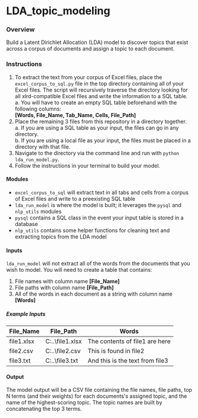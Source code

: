 # LDA_topic_modeling

### Overview
Build a Latent Dirichlet Allocation (LDA) model to discover topics that exist across a corpus of documents and assign a topic to each document.

### Instructions
1. To extract the text from your corpus of Excel files, place the `excel_corpus_to_sql.py` file in the top directory containing all of your Excel files. The script will recursively traverse the directory looking for all xlrd-compatible Excel files and write the information to a SQL table.<br>
    a. You will have to create an empty SQL table beforehand with the following columns:<br>
    **[Words, File_Name, Tab_Name, Cells, File_Path]**
2. Place the remaining 3 files from this repository in a directory together.<br>
    a. If you are using a SQL table as your input, the files can go in any directory.<br>
    b. If you are using a local file as your input, the files must be placed in a directory with that file.<br>
3. Navigate to the directory via the command line and run with `python lda_run_model.py`.
4. Follow the instructions in your terminal to build your model.

#### Modules
  - `excel_corpus_to_sql` will extract text in all tabs and cells from a corpus of Excel files and write to a preexisting SQL table
  - `lda_run_model` is where the model is built; it leverages the `pysql` and `nlp_utils` modules
  - `pysql` contains a SQL class in the event your input table is stored in a database
  - `nlp_utils` contains some helper functions for cleaning text and extracting topics from the LDA model

#### Inputs
`lda_run_model` will not extract all of the words from the documents that you wish to model. You will need to create a table that contains:
1. File names with column name **[File_Name]**
2. File paths with column name **[File_Path]**
3. All of the words in each document as a string with column name **[Words]**

##### Example Inputs
| File_Name | File_Path | Words |
| --- | --- | --- |
| file1.xlsx | C:\..\file1.xlsx | The contents of file1 are here |
| file2.csv | C:\..\file2.csv | This is found in file2 |
| file3.txt | C:\..\file3.txt | And this is the text from file3 |

#### Output
The model output will be a CSV file containing the file names, file paths, top N terms (and their weights) for each documents's assigned topic, and the name of the highest-scoring topic. The topic names are built by concatenating the top 3 terms.
